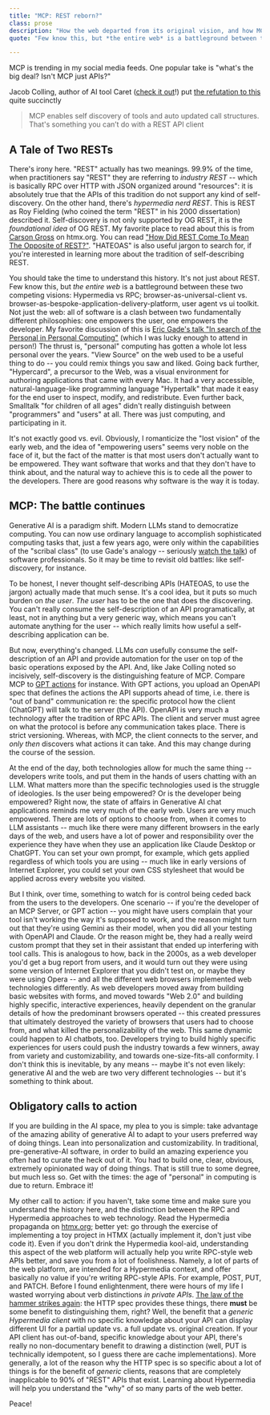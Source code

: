 ```yaml
---
title: "MCP: REST reborn?"
class: prose
description: "How the web departed from its original vision, and how MCP might bring it back"
quote: "Few know this, but *the entire web* is a battleground between these two competing visions: Hypermedia vs RPC"

---
```


MCP is trending in my social media feeds. One popular take is "what's the big deal? Isn't MCP just APIs?" 

Jacob Colling, author of AI tool Caret ([check it out](https://www.caretai.app/)!) put [the refutation to this](https://x.com/JacobColling/status/1898543068317679677) quite succinctly

> MCP enables self discovery of tools and auto updated call structures. That's something you can’t do with a REST API client

## A Tale of Two RESTs

There's irony here. "REST" actually has two meanings. 99.9% of the time, when practitioners say "REST" they are referring to *industry REST* -- which is basically RPC over HTTP with JSON organized around "resources": it is absolutely true that the APIs of this tradition do not support any kind of self-discovery. On the other hand, there's *hypermedia nerd REST*. This is REST as Roy Fielding (who coined the term "REST" in his 2000 dissertation) described it. Self-discovery is not only supported by OG REST, it is the *foundational idea* of OG REST. My favorite place to read about this is from [Carson Gross](https://x.com/htmx_org) on htmx.org. You can read ["How Did REST Come To Mean The Opposite of REST?"](https://htmx.org/essays/how-did-rest-come-to-mean-the-opposite-of-rest/). "HATEOAS" is also useful jargon to search for, if you're interested in learning more about the tradition of self-describing REST.

You should take the time to understand this history. It's not just about REST. Few know this, but *the entire web* is a battleground between these two competing visions: Hypermedia vs RPC; browser-as-universal-client vs. browser-as-bespoke-application-delivery-platform, user agent vs ui toolkit. Not just the web: all of software is a clash between two fundamentally different philosophies: one empowers the user, one empowers the developer. My favorite discussion of this is [Eric Gade's talk "In search of the Personal in Personal Computing"](https://thestrangeloop.com/2021/authorship-environments-in-search-of-the-personal-in-personal-computing.html) (which I was lucky enough to attend in person!) The thrust is, "personal" computing has gotten a whole lot less personal over the years. "View Source" on the web used to be a useful thing to do -- you could remix things you saw and liked. Going back further, "Hypercard", a precursor to the Web, was a visual environment for authoring applications that came with every Mac. It had a very accessible, natural-language-like programming language "Hypertalk" that made it easy for the end user to inspect, modify, and redistribute. Even further back, Smalltalk "for children of all ages" didn't really distinguish between "programmers" and "users" at all. There was just computing, and participating in it.

It's not exactly good vs. evil. Obviously, I romanticize the "lost vision" of the early web, and the idea of "empowering users" seems very noble on the face of it, but the fact of the matter is that most users don't actually want to be empowered. They want software that works and that they don't have to think about, and the natural way to achieve this is to cede all the power to the developers. There are good reasons why software is the way it is today.

## MCP: The battle continues

Generative AI is a paradigm shift. Modern LLMs stand to democratize computing. You can now use ordinary language to accomplish sophisticated computing tasks that, just a few years ago, were only within the capabilities of the "scribal class" (to use Gade's analogy -- seriously [watch the talk](https://thestrangeloop.com/2021/authorship-environments-in-search-of-the-personal-in-personal-computing.html)) of software professionals. So it may be time to revisit old battles: like self-discovery, for instance.

To be honest, I never thought self-describing APIs (HATEOAS, to use the jargon) actually made that much sense. It's a cool idea, but it puts so much burden on *the user*. *The user* has to be the one that does the discovering. You can't really consume the self-description of an API programatically, at least, not in anything but a very generic way, which means you can't automate anything for the user -- which really limits how useful a self-describing application can be.

But now, everything's changed. LLMs *can* usefully consume the self-description of an API and provide automation for the user on top of the basic operations exposed by the API. And, like Jake Colling noted so incisively, self-discovery is the distinguishing feature of MCP. Compare MCP to [GPT actions](https://platform.openai.com/docs/actions/getting-started/sending-files#step-1-write-and-test-open-api-schema-using-actions-gpt) for instance. With GPT actions, you upload an OpenAPI spec that defines the actions the API supports ahead of time, i.e. there is "out of band" communication re: the specific protocol how the client (ChatGPT) will talk to the server (the API). OpenAPI is very much a technology after the tradition of RPC APIs. The client and server must agree on what the protocol is before any communication takes place. There is strict versioning. Whereas, with MCP, the client connects to the server, and *only then* discovers what actions it can take. And this may change during the course of the session.

At the end of the day, both technologies allow for much the same thing -- developers write tools, and put them in the hands of users chatting with an LLM. What matters more than the specific technologies used is the struggle of ideologies. Is the user being empowered? Or is the developer being empowered? Right now, the state of affairs in Generative AI chat applications reminds me very much of the early web. Users are very much empowered. There are lots of options to choose from, when it comes to LLM assistants -- much like there were many different browsers in the early days of the web, and users have a lot of power and responsibility over the experience they have when they use an application like Claude Desktop or ChatGPT. You can set your own prompt, for example, which gets applied regardless of which tools you are using -- much like in early versions of Internet Explorer, you could set your own CSS stylesheet that would be applied across every website you visited.

But I think, over time, something to watch for is control being ceded back from the users to the developers. One scenario -- if you're the developer of an MCP Server, or GPT action -- you might have users complain that your tool isn't working the way it's supposed to work, and the reason might turn out that they're using Gemini as their model, when you did all your testing with OpenAPI and Claude. Or the reason might be, they had a really weird custom prompt that they set in their assistant that ended up interfering with tool calls. This is analogous to how, back in the 2000s, as a web developer you'd get a bug report from users, and it would turn out they were using some version of Internet Explorer that you didn't test on, or maybe they were using Opera -- and all the different web browsers implemented web technologies differently. As web developers moved away from building basic websites with forms, and moved towards "Web 2.0" and building highly specific, interactive experiences, heavily dependent on the granular details of how the predominant browsers operated -- this created pressures that ultimately destroyed the variety of browsers that users had to choose from, and what killed the personalizability of the web. This same dynamic could happen to AI chatbots, too. Developers trying to build highly specific experiences for users could push the industry towards a few winners, away from variety and customizability, and towards one-size-fits-all conformity. I don't think this is inevitable, by any means -- maybe it's not even likely: generative AI and the web are two very different technologies -- but it's something to think about.

## Obligatory calls to action

If you are building in the AI space, my plea to you is simple: take advantage of the amazing ability of generative AI to adapt to your users preferred way of doing things. Lean into personalization and customizability. In traditional, pre-generative-AI software, in order to build an amazing experience you often had to curate the heck out of it. You had to build one, clear, obvious, extremely opinionated way of doing things. That is still true to some degree, but much less so. Get with the times: the age of "personal" in computing is due to return. Embrace it!

My other call to action: if you haven't, take some time and make sure you understand the history here, and the distinction between the RPC and Hypermedia approaches to web technology. Read the Hypermedia propaganda on [htmx.org](https://htmx.org); better yet: go through the exercise of implementing a toy project in HTMX (actually implement it, don't just vibe code it). Even if you don't drink the Hypermedia kool-aid, understanding this aspect of the web platform will actually help you write RPC-style web APIs better, and save you from a lot of foolishness. Namely, a lot of parts of the web platform, are intended for a Hypermedia context, and offer basically no value if you're writing RPC-style APIs. For example, POST, PUT, and PATCH. Before I found enlightenment, there were hours of my life I wasted worrying about verb distinctions *in private APIs*. [The law of the hammer strikes again](2019-11-01-beware-middleware.html): the HTTP spec provides these things, there **must** be some benefit to distinguishing them, right? Well, the benefit that a *generic Hypermedia client* with no specific knowledge about your API can display different UI for a partial update vs. a full update vs. original creation. If your API client has out-of-band, specific knowledge about your API, there's really no non-documentary benefit to drawing a distinction (well, PUT is technically idempotent, so I guess there are cache implementations). More generally, a lot of the reason why the HTTP spec is so specific about a lot of things is for the benefit of *generic* clients, reasons that are completely inapplicable to 90% of "REST" APIs that exist. Learning about Hypermedia will help you understand the "why" of so many parts of the web better.

Peace!
